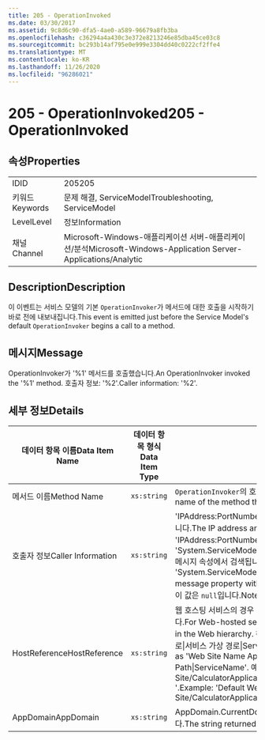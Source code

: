 ```yaml
---
title: 205 - OperationInvoked
ms.date: 03/30/2017
ms.assetid: 9c8d6c90-dfa5-4ae0-a589-96679a8fb3ba
ms.openlocfilehash: c36294a4a430c3e372e8213246e85dba45ce03c8
ms.sourcegitcommit: bc293b14af795e0e999e3304dd40c0222cf2ffe4
ms.translationtype: MT
ms.contentlocale: ko-KR
ms.lasthandoff: 11/26/2020
ms.locfileid: "96286021"
---
```

# <a name="205---operationinvoked"></a><span data-ttu-id="e8f50-102">205 - OperationInvoked</span><span class="sxs-lookup"><span data-stu-id="e8f50-102">205 - OperationInvoked</span></span>

## <a name="properties"></a><span data-ttu-id="e8f50-103">속성</span><span class="sxs-lookup"><span data-stu-id="e8f50-103">Properties</span></span>  
  
|||  
|-|-|  
|<span data-ttu-id="e8f50-104">ID</span><span class="sxs-lookup"><span data-stu-id="e8f50-104">ID</span></span>|<span data-ttu-id="e8f50-105">205</span><span class="sxs-lookup"><span data-stu-id="e8f50-105">205</span></span>|  
|<span data-ttu-id="e8f50-106">키워드</span><span class="sxs-lookup"><span data-stu-id="e8f50-106">Keywords</span></span>|<span data-ttu-id="e8f50-107">문제 해결, ServiceModel</span><span class="sxs-lookup"><span data-stu-id="e8f50-107">Troubleshooting, ServiceModel</span></span>|  
|<span data-ttu-id="e8f50-108">Level</span><span class="sxs-lookup"><span data-stu-id="e8f50-108">Level</span></span>|<span data-ttu-id="e8f50-109">정보</span><span class="sxs-lookup"><span data-stu-id="e8f50-109">Information</span></span>|  
|<span data-ttu-id="e8f50-110">채널</span><span class="sxs-lookup"><span data-stu-id="e8f50-110">Channel</span></span>|<span data-ttu-id="e8f50-111">Microsoft-Windows-애플리케이션 서버-애플리케이션/분석</span><span class="sxs-lookup"><span data-stu-id="e8f50-111">Microsoft-Windows-Application Server-Applications/Analytic</span></span>|  
  
## <a name="description"></a><span data-ttu-id="e8f50-112">Description</span><span class="sxs-lookup"><span data-stu-id="e8f50-112">Description</span></span>  

 <span data-ttu-id="e8f50-113">이 이벤트는 서비스 모델의 기본 `OperationInvoker`가 메서드에 대한 호출을 시작하기 바로 전에 내보내집니다.</span><span class="sxs-lookup"><span data-stu-id="e8f50-113">This event is emitted just before the Service Model's default `OperationInvoker` begins a call to a method.</span></span>  
  
## <a name="message"></a><span data-ttu-id="e8f50-114">메시지</span><span class="sxs-lookup"><span data-stu-id="e8f50-114">Message</span></span>  

 <span data-ttu-id="e8f50-115">OperationInvoker가 '%1' 메서드를 호출했습니다.</span><span class="sxs-lookup"><span data-stu-id="e8f50-115">An OperationInvoker invoked the '%1' method.</span></span> <span data-ttu-id="e8f50-116">호출자 정보: '%2'.</span><span class="sxs-lookup"><span data-stu-id="e8f50-116">Caller information: '%2'.</span></span>  
  
## <a name="details"></a><span data-ttu-id="e8f50-117">세부 정보</span><span class="sxs-lookup"><span data-stu-id="e8f50-117">Details</span></span>  
  
|<span data-ttu-id="e8f50-118">데이터 항목 이름</span><span class="sxs-lookup"><span data-stu-id="e8f50-118">Data Item Name</span></span>|<span data-ttu-id="e8f50-119">데이터 항목 형식</span><span class="sxs-lookup"><span data-stu-id="e8f50-119">Data Item Type</span></span>|<span data-ttu-id="e8f50-120">Description</span><span class="sxs-lookup"><span data-stu-id="e8f50-120">Description</span></span>|  
|--------------------|--------------------|-----------------|  
|<span data-ttu-id="e8f50-121">메서드 이름</span><span class="sxs-lookup"><span data-stu-id="e8f50-121">Method Name</span></span>|`xs:string`|<span data-ttu-id="e8f50-122">`OperationInvoker`의 호출을 받은 메서드의 CLR 이름입니다.</span><span class="sxs-lookup"><span data-stu-id="e8f50-122">The CLR name of the method that was invoked by the `OperationInvoker`.</span></span>|  
|<span data-ttu-id="e8f50-123">호출자 정보</span><span class="sxs-lookup"><span data-stu-id="e8f50-123">Caller Information</span></span>|`xs:string`|<span data-ttu-id="e8f50-124">'IPAddress:PortNumber' 형식으로 된 클라이언트의 IP 주소와 포트 번호입니다.</span><span class="sxs-lookup"><span data-stu-id="e8f50-124">The IP address and port number of the client in the format 'IPAddress:PortNumber'.</span></span> <span data-ttu-id="e8f50-125">이 두 값은 작업 컨텍스트 내의 'System.ServiceModel.Channels.RemoteEndpointMessageProperty' 메시지 속성에서 검색됩니다.</span><span class="sxs-lookup"><span data-stu-id="e8f50-125">The two values are retrieved from the 'System.ServiceModel.Channels.RemoteEndpointMessageProperty' message property within the operation context.</span></span> <span data-ttu-id="e8f50-126">비 TCP 바인딩의 경우 이 값은 `null`입니다.</span><span class="sxs-lookup"><span data-stu-id="e8f50-126">Note that for non-TCP bindings this value `null`.</span></span>|  
|<span data-ttu-id="e8f50-127">HostReference</span><span class="sxs-lookup"><span data-stu-id="e8f50-127">HostReference</span></span>|`xs:string`|<span data-ttu-id="e8f50-128">웹 호스팅 서비스의 경우 이 필드는 웹 계층의 서비스를 고유하게 식별합니다.</span><span class="sxs-lookup"><span data-stu-id="e8f50-128">For Web-hosted services, this field uniquely identifies the service in the Web hierarchy.</span></span> <span data-ttu-id="e8f50-129">해당 형식은 ' 웹 사이트 이름 응용 프로그램 가상 경로&#124;서비스 가상 경로&#124;ServiceName '으로 정의 됩니다.</span><span class="sxs-lookup"><span data-stu-id="e8f50-129">Its format is defined as 'Web Site Name Application Virtual Path&#124;Service Virtual Path&#124;ServiceName'.</span></span> <span data-ttu-id="e8f50-130">예: ' Default Web Site/CalculatorApplication&#124;/CalculatorService.svc&#124;CalculatorService '.</span><span class="sxs-lookup"><span data-stu-id="e8f50-130">Example: 'Default Web Site/CalculatorApplication&#124;/CalculatorService.svc&#124;CalculatorService'.</span></span>|  
|<span data-ttu-id="e8f50-131">AppDomain</span><span class="sxs-lookup"><span data-stu-id="e8f50-131">AppDomain</span></span>|`xs:string`|<span data-ttu-id="e8f50-132">AppDomain.CurrentDomain.FriendlyName에서 반환되는 문자열입니다.</span><span class="sxs-lookup"><span data-stu-id="e8f50-132">The string returned by AppDomain.CurrentDomain.FriendlyName.</span></span>|
